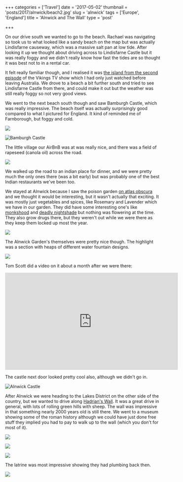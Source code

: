 +++
categories = ['Travel']
date = '2017-05-02'
thumbnail = 'posts/2017/alnwick/beach2.jpg'
slug = 'alnwick'
tags = ['Europe', 'England']
title = 'Alnwick and The Wall'
type = 'post'

+++

On our drive south we wanted to go to the beach. Rachael was navigating so took us to what looked like a sandy beach on the map but was actually Lindisfarne causeway, which was a massive salt pan at low tide. After looking it up we thought about driving across to Lindisfarne Castle but it was really foggy and we didn't really know how fast the tides are so thought it was best not to in a rental car.

It felt really familiar though, and I realised it was [the island from the second episode](http://vikings.wikia.com/wiki/Raid_of_Lindisfarne) of the Vikings TV show which I had only just watched before leaving Australia. We drove to a beach a bit further south and tried to see Lindisfarne Castle from there, and could make it out but the weather was still really foggy so not very good views.

We went to the next beach south though and saw Bamburgh Castle, which was really impressive. The beach itself was actually surprisingly good compared to what I pictured for England. It kind of reminded me of Farnborough, but foggy and cold.

![](beach.jpg "")

![](beach2.jpg "Bamburgh Castle")

The little village our AirBnB was at was really nice, and there was a field of rapeseed (canola oil) across the road.

![](rapeseed.jpg "")

We walked up the road to an indian place for dinner, and we were pretty much the only ones there (was a bit early) but was probably one of the best Indian restaurants we've been too.

We stayed at Alnwick because I saw the poison garden [on atlas obscura](http://www.atlasobscura.com/places/alnwick-poison-gardens) and we thought it would be interesting, but it wasn't actually that exciting. It was mostly just vegetables and spices, like Rosemary and Lavender which we have in our garden. They did have some interesting one's like [monkshood](https://en.wikipedia.org/wiki/Aconitum) and [deadly nightshade](https://en.wikipedia.org/wiki/Atropa_belladonna) but nothing was flowering at the time. They also grow drugs there, but they weren't out while we were there as they keep them locked up most the year.

![](poison.jpg "")

The Alnwick Garden's themselves were pretty nice though. The highlight was a section with heaps of different water fountain designs.

![](fountain.jpg "")

Tom Scott did a video on it about a month after we were there:
<iframe width="560" height="315" src="https://www.youtube.com/embed/jGo9gYypQc8" frameborder="0" allowfullscreen></iframe>

The castle next door looked pretty cool also, although we didn't go in.

![](alnwick-castle.jpg "Alnwick Castle")

After Alnwick we were heading to the Lakes District on the other side of the country, but we wanted to drive along [Hadrian's Wall](https://en.wikipedia.org/wiki/Hadrian's_Wall). It was a great drive in general, with lots of rolling green hills with sheep.
The wall was impressive in that something nearly 2000 years old is still there. We went to a museum showing some of the roman history although we could have just done free stuff they implied you had to pay to walk up to the wall (which you don't for most of it).

![](wall1.jpg "")

![](wall2.jpg "")

![](wall4.jpg "")

The latrine was most impressive showing they had plumbing back then.

![](wall3.jpg "")